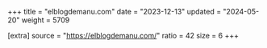 +++
title = "elblogdemanu.com"
date = "2023-12-13"
updated = "2024-05-20"
weight = 5709

[extra]
source = "https://elblogdemanu.com/"
ratio = 42
size = 6
+++

